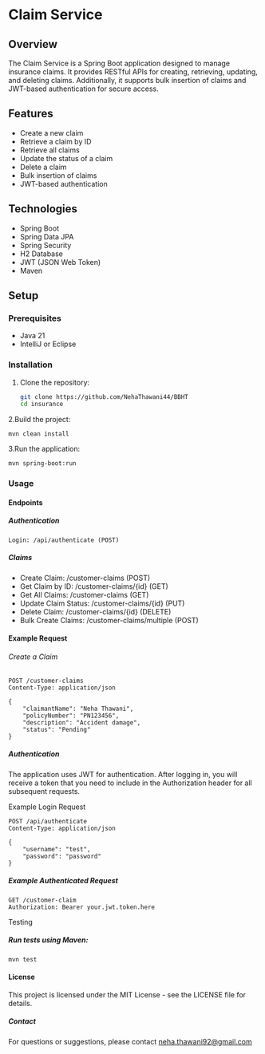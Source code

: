 # Claim Service

## Overview
The Claim Service is a Spring Boot application designed to manage insurance claims. It provides RESTful APIs for creating, retrieving, updating, and deleting claims. Additionally, it supports bulk insertion of claims and JWT-based authentication for secure access.

## Features
- Create a new claim
- Retrieve a claim by ID
- Retrieve all claims
- Update the status of a claim
- Delete a claim
- Bulk insertion of claims
- JWT-based authentication

## Technologies
- Spring Boot
- Spring Data JPA
- Spring Security
- H2 Database
- JWT (JSON Web Token)
- Maven

## Setup

### Prerequisites
- Java 21 
- IntelliJ or Eclipse


### Installation
1. Clone the repository:
   ```bash
   git clone https://github.com/NehaThawani44/BBHT
   cd insurance
   

2.Build the project:
``````
mvn clean install

`````````
3.Run the application:

```
mvn spring-boot:run
`````
### Usage
#### Endpoints
##### Authentication
````
Login: /api/authenticate (POST)
`````
##### Claims
* Create Claim: /customer-claims (POST)
* Get Claim by ID: /customer-claims/{id} (GET)
* Get All Claims: /customer-claims (GET)
* Update Claim Status: /customer-claims/{id} (PUT)
* Delete Claim: /customer-claims/{id} (DELETE)
* Bulk Create Claims: /customer-claims/multiple (POST)
#### Example Request

###### Create a Claim
```
POST /customer-claims
Content-Type: application/json

{
    "claimantName": "Neha Thawani",
    "policyNumber": "PN123456",
    "description": "Accident damage",
    "status": "Pending"
} 

```
##### Authentication
The application uses JWT for authentication. After logging in, you will receive a token that you need to include in the Authorization header for all subsequent requests.

Example Login Request
```
POST /api/authenticate
Content-Type: application/json

{
    "username": "test",
    "password": "password"
}
```
##### Example Authenticated Request
```
GET /customer-claim
Authorization: Bearer your.jwt.token.here
````
Testing
##### Run tests using Maven:
```
mvn test
````
#### License
This project is licensed under the MIT License - see the LICENSE file for details.

##### Contact
For questions or suggestions, please contact neha.thawani92@gmail.com

